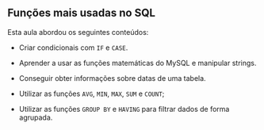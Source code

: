 ## Funções mais usadas no SQL

Esta aula abordou os seguintes conteúdos:

- Criar condicionais com `IF` e `CASE`.

- Aprender a usar as funções matemáticas do MySQL e manipular strings.

- Conseguir obter informações sobre datas de uma tabela.

- Utilizar as funções `AVG`, `MIN`, `MAX`, `SUM` e `COUNT`;

- Utilizar as funções `GROUP BY` e `HAVING` para filtrar dados de forma agrupada.
